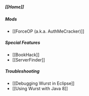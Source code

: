 ##### [[Home]]

##### Mods
- [[ForceOP (a.k.a. AuthMeCracker)]]

##### Special Features
- [[BookHack]]
- [[ServerFinder]]

##### Troubleshooting
- [[Debugging Wurst in Eclipse]]
- [[Using Wurst with Java 8]]